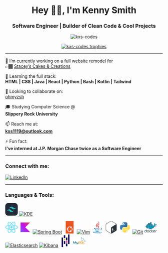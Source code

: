 <h1 align="center">Hey 👋🏾, I'm Kenny Smith</h1>
<h3 align="center">Software Engineer | Builder of Clean Code & Cool Projects</h3>

<p align="center">
  <img src="https://komarev.com/ghpvc/?username=kxs-codes&label=Profile%20views&color=0e75b6&style=flat" alt="kxs-codes" />
</p>

<p align="center">
  <a href="https://github.com/ryo-ma/github-profile-trophy">
    <img src="https://github-profile-trophy.vercel.app/?username=kxs-codes&theme=gruvbox" alt="kxs-codes trophies" />
  </a>
</p>

---

🔭 I’m currently working on a full website remodel for  
👉🏾 [Stacey’s Cakes & Creations](https://staceyscakesandcreations.com/)

🌱 Learning the full stack:  
**HTML | CSS | Java | React | Python | Bash | Kotlin | Tailwind**

🤝 Looking to collaborate on:  
[ohmyzsh](https://github.com/ohmyzsh/ohmyzsh)

🎓 Studying Computer Science @  
**Slippery Rock University**

📫 Reach me at:  
**kxs1119@outlook.com**

⚡ Fun fact:  
**I've interned at J.P. Morgan Chase twice as a Software Engineer**

---

<h3 align="left">Connect with me:</h3>
<p align="left">
  <a href="https://www.linkedin.com/in/kenny-smith-profile/" target="_blank">
    <img src="https://raw.githubusercontent.com/rahuldkjain/github-profile-readme-generator/master/src/images/icons/Social/linked-in-alt.svg" alt="LinkedIn" height="30" width="40" />
  </a>
</p>

---

<h3 align="left">Languages & Tools:</h3>
<p align="left">

<!-- Tailwind CSS -->
<a href="https://tailwindcss.com/" target="_blank">
  <img src="https://raw.githubusercontent.com/tandpfun/skill-icons/main/icons/TailwindCSS-Dark.svg" alt="Tailwind CSS" width="40" height="40"/>
</a>

<a href="https://kde.org/" target="_blank">
  <img src="https://kde.org/stuff/clipart/logo/kde-logo-blue-transparent-128x128.png" alt="KDE" width="40" height="40"/>
</a>



<!-- Others -->
<a href="https://reactjs.org/" target="_blank"><img src="https://raw.githubusercontent.com/devicons/devicon/master/icons/react/react-original.svg" alt="React" width="40" height="40"/></a>
<a href="https://kotlinlang.org/" target="_blank"><img src="https://raw.githubusercontent.com/devicons/devicon/master/icons/kotlin/kotlin-original.svg" alt="Kotlin" width="40" height="40"/></a>
<a href="https://spring.io/projects/spring-boot" target="_blank"><img src="https://www.vectorlogo.zone/logos/springio/springio-icon.svg" alt="Spring Boot" width="40" height="40"/></a>
<a href="https://ubuntu.com/" target="_blank"><img src="https://raw.githubusercontent.com/devicons/devicon/master/icons/ubuntu/ubuntu-plain.svg" alt="Ubuntu" width="40" height="40"/></a>
<a href="https://www.vim.org/" target="_blank"><img src="https://upload.wikimedia.org/wikipedia/commons/9/9f/Vimlogo.svg" alt="Vim" width="40" height="40"/></a>
<a href="https://www.java.com" target="_blank"><img src="https://raw.githubusercontent.com/devicons/devicon/master/icons/java/java-original.svg" alt="Java" width="40" height="40"/></a>
<a href="https://www.gnu.org/software/bash/" target="_blank"><img src="https://raw.githubusercontent.com/devicons/devicon/master/icons/bash/bash-original.svg" alt="Shell Scripting" width="40" height="40"/></a>
<a href="https://www.python.org" target="_blank"><img src="https://raw.githubusercontent.com/devicons/devicon/master/icons/python/python-original.svg" alt="Python" width="40" height="40"/></a>
<a href="https://git-scm.com/" target="_blank"><img src="https://www.vectorlogo.zone/logos/git-scm/git-scm-icon.svg" alt="Git" width="40" height="40"/></a>
<a href="https://www.docker.com/" target="_blank"><img src="https://raw.githubusercontent.com/devicons/devicon/master/icons/docker/docker-original-wordmark.svg" alt="Docker" width="40" height="40"/></a>
<a href="https://www.elastic.co/" target="_blank"><img src="https://www.vectorlogo.zone/logos/elastic/elastic-icon.svg" alt="Elasticsearch" width="40" height="40"/></a>
<a href="https://www.elastic.co/kibana" target="_blank"><img src="https://www.vectorlogo.zone/logos/elasticco_kibana/elasticco_kibana-icon.svg" alt="Kibana" width="40" height="40"/></a>
<a href="https://pandas.pydata.org/" target="_blank"><img src="https://raw.githubusercontent.com/devicons/devicon/master/icons/pandas/pandas-original.svg" alt="Pandas" width="40" height="40"/></a>
<a href="https://www.mysql.com/" target="_blank"><img src="https://raw.githubusercontent.com/devicons/devicon/master/icons/mysql/mysql-original-wordmark.svg" alt="MySQL" width="40" height="40"/></a>
</p>
